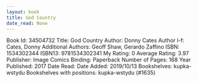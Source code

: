 ```yaml
---
layout: book
title: God Country
date_read: None
---
```


Book Id: 34504732
Title: God Country
Author: Donny Cates
Author l-f: Cates, Donny
Additional Authors: Geoff Shaw, Gerardo Zaffino
ISBN: 1534302344
ISBN13: 9781534302341
My Rating: 0
Average Rating: 3.97
Publisher: Image Comics
Binding: Paperback
Number of Pages: 168
Year Published: 2017
Date Read: 
Date Added: 2019/10/13
Bookshelves: kupka-wstydu
Bookshelves with positions: kupka-wstydu (#1635)

